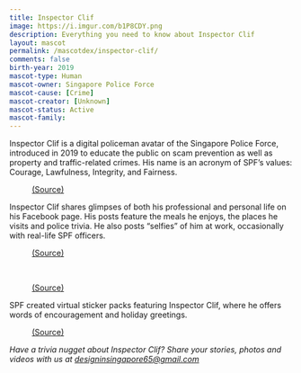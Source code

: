 ```yaml
---
title: Inspector Clif
image: https://i.imgur.com/b1P8CDY.png
description: Everything you need to know about Inspector Clif
layout: mascot
permalink: /mascotdex/inspector-clif/
comments: false
birth-year: 2019
mascot-type: Human
mascot-owner: Singapore Police Force
mascot-cause: [Crime]
mascot-creator: [Unknown]
mascot-status: Active
mascot-family: 
---
```


Inspector Clif is a digital policeman avatar of the Singapore Police Force, introduced in 2019 to educate the public on scam prevention as well as property and traffic-related crimes. His name is an acronym of SPF’s values: Courage, Lawfulness, Integrity, and Fairness. 

<figure>
<img src="https://i.imgur.com/bNiCQBH.jpg" alt="">
<figcaption><a href="https://www.facebook.com/singaporepoliceforce/photos/have-you-heard-of-our-new-colleague-inspector-clif-explore-his-facebook-page-and/10159190889369408/?locale=sl_SI" target="_blank">(Source)</a></figcaption>
</figure>

Inspector Clif shares glimpses of both his professional and personal life on his Facebook page. His posts feature the meals he enjoys, the places he visits and police trivia. He also posts “selfies” of him at work, occasionally with real-life SPF officers.

<figure>
<img src="https://i.imgur.com/MUWJ6nx.jpg" alt="">
<figcaption><a href="https://www.facebook.com/photo.php?fbid=1011063473807147&set=pb.100047105107763.-2207520000&type=3" target="_blank">(Source)</a></figcaption>
</figure>
<br>
<figure>
<img src="https://i.imgur.com/be691bp.jpg" alt="">
<figcaption><a href="https://www.facebook.com/InspectorClif/photos/pb.100047105107763.-2207520000/531805724885125/?type=3" target="_blank">(Source)</a></figcaption>
</figure>

SPF created virtual sticker packs featuring Inspector Clif, where he offers words of encouragement and holiday greetings.

<figure>
<img src="https://i.imgur.com/R2LiPfv.jpg" alt="">
<figcaption><a href="https://www.facebook.com/photo.php?fbid=455652069348293&set=pb.100047105107763.-2207520000&type=3" target="_blank">(Source)</a></figcaption>
</figure>

<i>Have a trivia nugget about Inspector Clif? Share your stories, photos and videos with us at designinsingapore65@gmail.com</i>
